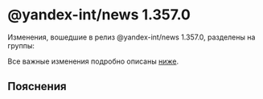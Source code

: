 # @yandex-int/news 1.357.0

<!-- ЧЕЛОВЕЧЕСКОЕ ВСТУПЛЕНИЕ -->

Изменения, вошедшие в релиз @yandex-int/news 1.357.0, разделены на группы:

Все важные изменения подробно описаны [ниже](#Пояснения).

## Пояснения

